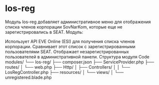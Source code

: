 # los-reg
Модуль los-reg добавляет административное меню для отображения списка членов корпорации SovNarKom, которые еще не зарегистрировались в SEAT. Модуль:

Использует API EVE Online (ESI) для получения списка членов корпорации.
Сравнивает этот список с зарегистрированными пользователями SEAT.
Отображает незарегистрированных пользователей в административной панели.
Структура модуля
Code
modules/
└── los-reg/
    ├── composer.json
    ├── ServiceProvider.php
    ├── routes/
    │   └── web.php
    ├── Http/
    │   ├── Controllers/
    │   │   └── LosRegController.php
    ├── resources/
    │   └── views/
    │       └── unregistered.blade.php

